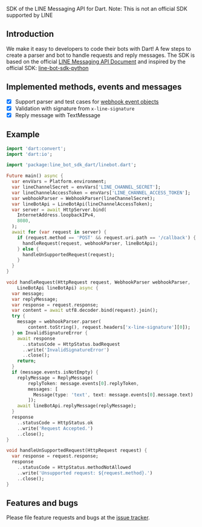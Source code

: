 SDK of the LINE Messaging API for Dart. Note: This is not an official SDK supported by LINE

## Introduction

We make it easy to developers to code their bots with Dart! A few steps to create a parser and bot to handle requests and reply messages. 
The SDK is based on the official [LINE Messaging API Document][line_messaging_api] and inspired by the official SDK: [line-bot-sdk-python][line_bot_sdk_python] 

[line_messaging_api]: https://developers.line.biz/en/reference/messaging-api
[line_bot_sdk_python]: https://github.com/line/line-bot-sdk-python

## Implemented methods, events and messages

- [x] Support parser and test cases for [webhook event objects][webhook_event_objects]
- [x] Validation with signature from `x-line-signature`
- [x] Reply message with TextMessage

[webhook_event_objects]: https://developers.line.biz/en/reference/messaging-api/#webhook-event-objects

## Example

```dart
import 'dart:convert';
import 'dart:io';

import 'package:line_bot_sdk_dart/linebot.dart';

Future main() async {
  var envVars = Platform.environment;
  var lineChannelSecret = envVars['LINE_CHANNEL_SECRET'];
  var lineChannelAccessToken = envVars['LINE_CHANNEL_ACCESS_TOKEN'];
  var webhookParser = WebhookParser(lineChannelSecret);
  var lineBotApi = LineBotApi(lineChannelAccessToken);
  var server = await HttpServer.bind(
    InternetAddress.loopbackIPv4,
    8080,
  );
  await for (var request in server) {
    if (request.method == 'POST' && request.uri.path == '/callback') {
      handleRequest(request, webhookParser, lineBotApi);
    } else {
      handleUnSupportedRequest(request);
    }
  }
}

void handleRequest(HttpRequest request, WebhookParser webhookParser,
    LineBotApi lineBotApi) async {
  var message;
  var replyMessage;
  var response = request.response;
  var content = await utf8.decoder.bind(request).join();
  try {
    message = webhookParser.parser(
        content.toString(), request.headers['x-line-signature'][0]);
  } on InvalidSignatureError {
    await response
      ..statusCode = HttpStatus.badRequest
      ..write('InvalidSignatureError')
      ..close();
    return;
  }
  if (message.events.isNotEmpty) {
    replyMessage = ReplyMessage(
        replyToken: message.events[0].replyToken,
        messages: [
          Message(type: 'text', text: message.events[0].message.text)
        ]);
    await lineBotApi.replyMessage(replyMessage);
  }
  response
    ..statusCode = HttpStatus.ok
    ..write('Request Accepted.')
    ..close();
}

void handleUnSupportedRequest(HttpRequest request) {
  var response = request.response;
  response
    ..statusCode = HttpStatus.methodNotAllowed
    ..write('Unsupported request: ${request.method}.')
    ..close();
}
```

## Features and bugs

Please file feature requests and bugs at the [issue tracker][issue_tracker].

[issue_tracker]: https://github.com/cychiang/line-bot-sdk-dart/issues
